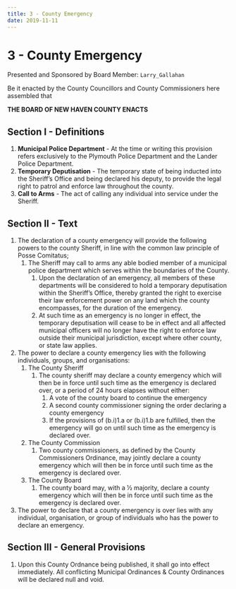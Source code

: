 ```yaml
---
title: 3 - County Emergency
date: 2019-11-11
---
```

# 3 - County Emergency

Presented and Sponsored by Board Member: `Larry_Gallahan`

Be it enacted by the County Councillors and County Commissioners here assembled that

__**THE BOARD OF NEW HAVEN COUNTY ENACTS**__

<div class="list-county" markdown="1">

## Section I - Definitions

1. **Municipal Police Department** - At the time or writing this provision refers exclusively to the Plymouth Police Department and the Lander Police Department.
2. **Temporary Deputisation** - The temporary state of being inducted into the Sheriff’s Office and being declared his deputy, to provide the legal right to patrol and enforce law throughout the county.
3. **Call to Arms** - The act of calling any individual into service under the Sheriff.

## Section II - Text

1. The declaration of a county emergency will provide the following powers to the county Sheriff, in line with the common law principle of Posse Comitatus;
    1. The Sheriff may call to arms any able bodied member of a municipal police department which serves within the boundaries of the County.
        1. Upon the declaration of an emergency, all members of these departments will be considered to hold a temporary deputisation within the Sheriff’s Office, thereby granted the right to exercise their law enforcement power on any land which the county encompasses, for the duration of the emergency.
        2. At such time as an emergency is no longer in effect, the temporary deputisation will cease to be in effect and all affected municipal officers will no longer have the right to enforce law outside their municipal jurisdiction, except where other county, or state law applies.
2. The power to declare a county emergency lies with the following individuals, groups, and organisations:
    1. The County Sheriff
        1. The county sheriff may declare a county emergency which will then be in force until such time as the emergency is declared over, or a period of 24 hours elapses without either:
            1. A vote of the county board to continue the emergency
            2. A second county commissioner signing the order declaring a county emergency
            3. If the provisions of (b.i)1.a or (b.i)1.b are fulfilled, then the emergency will go on until such time as the emergency is declared over.
    2. The County Commission
        1. Two county commissioners, as defined by the County Commissioners Ordinance, may jointly declare a county emergency which will then be in force until such time as the emergency is declared over.
    3. The County Board
        1. The county board may, with a 1⁄2 majority, declare a county emergency which will then be in force until such time as the emergency is declared over.
3. The power to declare that a county emergency is over lies with any individual, organisation, or group of individuals who has the power to declare an emergency.

## Section III - General Provisions

1. Upon this County Ordnance being published, it shall go into effect immediately. All conflicting Municipal Ordinances & County Ordinances will be declared null and void.

</div>
